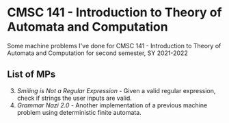 # CMSC 141 - Introduction to Theory of Automata and Computation
Some machine problems I've done for CMSC 141 - Introduction to Theory of Automata and Computation for second semester, SY 2021-2022

## List of MPs
3. _Smiling is Not a Regular Expression_ - Given a valid regular expression, check if strings the user inputs are valid.
4. *Grammar Nazi 2.0* - Another implementation of a previous machine problem using deterministic finite automata.
